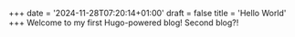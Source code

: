 +++
date = '2024-11-28T07:20:14+01:00'
draft = false
title = 'Hello World'
+++
Welcome to my first Hugo-powered blog!
Second blog?!
